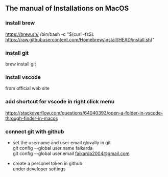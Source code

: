 ## The manual of Installations on MacOS

### install brew
https://brew.sh/
/bin/bash -c "$(curl -fsSL https://raw.githubusercontent.com/Homebrew/install/HEAD/install.sh)"

### install git
brew install git

### install vscode
from official web site

### add shortcut for vscode in right click menu
https://stackoverflow.com/questions/64040393/open-a-folder-in-vscode-through-finder-in-macos

### connect git with github
+ set the username and user email glovally in git  
git config --global user.name faikarda  
git config --global user.email faikarda2004@gmail.com  

+ create a personel token in github  
under developer settings  


